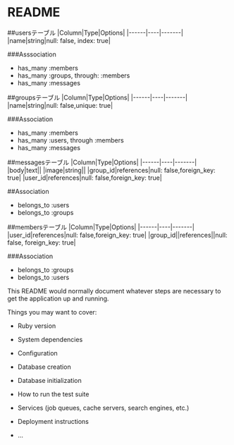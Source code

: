 # README

##usersテーブル
|Column|Type|Options|
|------|----|-------|
|name|string|null: false, index: true|

###Asssociation
- has_many :members
- has_many :groups, through: :members
- has_many :messages

##groupsテーブル
|Column|Type|Options|
|------|----|-------|
|name|string|null: false,unique: true|

###Association
- has_many :members
- has_many :users, through :members
- has_many :messages

##messagesテーブル
|Column|Type|Options|
|------|----|-------|
|body|text||
|image|string||
|group_id|references|null: false,foreign_key: true|
|user_id|references|null: false,foreign_key: true|

##Association
- belongs_to :users
- belongs_to :groups

##membersテーブル
|Column|Type|Options|
|------|----|-------|
|user_id|references|null: false,foreign_key: true|
|group_id||references||null: false, foreign_key: true|

###Association
- belongs_to :groups
- belongs_to :users

This README would normally document whatever steps are necessary to get the
application up and running.

Things you may want to cover:

* Ruby version

* System dependencies

* Configuration

* Database creation

* Database initialization

* How to run the test suite

* Services (job queues, cache servers, search engines, etc.)

* Deployment instructions

* ...
